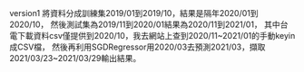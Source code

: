 version1
將資料分成訓練集2019/01到2019/10，結果是隔年2020/01到2020/10，
然後測試集為2019/11到2020/01結果為2020/11到2021/01，
其中台電下載資料csv僅提供到2020/10，我去網站上查到2020/11~2021/01的手動keyin成CSV檔，
然後再利用SGDRegressor用2020/03去預測2021/03，擷取2021/03/23~2021/03/29輸出結果。